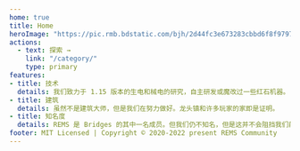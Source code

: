 ```yaml
---
home: true
title: Home
heroImage: "https://pic.rmb.bdstatic.com/bjh/2d44fc3e673283cbbd6f8f97974c0340.png"
actions:
  - text: 探索 →
    link: "/category/"
    type: primary
features:
- title: 技术
  details: 我们致力于 1.15 版本的生电和械电的研究，自主研发或魔改过一些红石机器。
- title: 建筑
  details: 虽然不是建筑大师，但是我们在努力做好。龙头镇和许多玩家的家即是证明。
- title: 知名度
  details: REMS 是 Bridges 的其中一名成员。但我们仍不知名，但是这并不会阻挡我们前进的步伐。我们的明天会更好。
footer: MIT Licensed | Copyright © 2020-2022 present REMS Community
---
```

